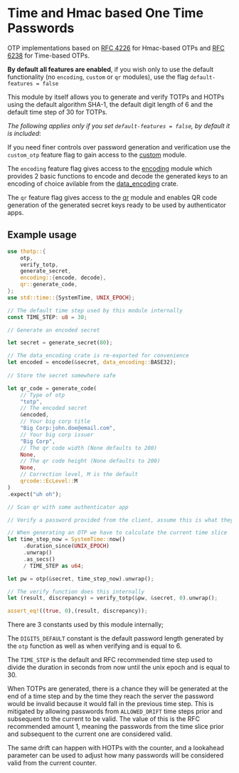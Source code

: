 # Time and Hmac based One Time Passwords

 OTP implementations based on [RFC 4226](https://www.rfc-editor.org/rfc/rfc4226) for Hmac-based OTPs
 and [RFC 6238](https://www.rfc-editor.org/rfc/rfc6238) for Time-based OTPs.

 **By default all features are enabled**, if you wish only to use the default functionality
 (no `encoding`, `custom` or `qr` modules), use the flag `default-features = false`

 This module by itself allows you to generate and verify TOTPs and HOTPs using the default
 algorithm SHA-1, the default digit length of 6 and the default time step of 30 for TOTPs.

 *The following applies only if you set `default-features = false`, by default it is included*:

 If you need finer controls over password generation and verification use the `custom_otp` feature flag
 to gain access to the [custom](https://docs.rs/thotp/0.1.0/thotp/custom/index.html) module.

 The `encoding` feature flag gives access to the [encoding](https://docs.rs/thotp/0.1.0/thotp/encoding/index.html) module which provides 2 basic functions to encode
 and decode the generated keys to an encoding of choice avilable from the [data_encoding](https://docs.rs/data-encoding/latest/data_encoding/index.html) crate.

 The `qr` feature flag gives access to the [qr](https://docs.rs/thotp/0.1.0/thotp/qr/index.html) module and enables QR code generation of the generated secret keys ready to be used by authenticator apps.

 ## Example usage

 ```rust
 use thotp::{
     otp,
     verify_totp,
     generate_secret,
     encoding::{encode, decode},
     qr::generate_code,
 };
 use std::time::{SystemTime, UNIX_EPOCH};

 // The default time step used by this module internally
 const TIME_STEP: u8 = 30;

 // Generate an encoded secret

 let secret = generate_secret(80);

 // The data_encoding crate is re-exported for convenience
 let encoded = encode(&secret, data_encoding::BASE32);
  
 // Store the secret somewhere safe

 let qr_code = generate_code(
     // Type of otp
     "totp",
     // The encoded secret
     &encoded,
     // Your big corp title
     "Big Corp:john.doe@email.com",
     // Your big corp issuer
     "Big Corp",
     // The qr code width (None defaults to 200)
     None,
     // The qr code height (None defaults to 200)
     None,
     // Correction level, M is the default
     qrcode::EcLevel::M
 )
 .expect("uh oh");

 // Scan qr with some authenticator app

 // Verify a password provided from the client, assume this is what they calculated

 // When generating an OTP we have to calculate the current time slice
 let time_step_now = SystemTime::now()
      .duration_since(UNIX_EPOCH)
      .unwrap()
      .as_secs()
      / TIME_STEP as u64;

 let pw = otp(&secret, time_step_now).unwrap();

 // The verify function does this internally
 let (result, discrepancy) = verify_totp(&pw, &secret, 0).unwrap();

 assert_eq!((true, 0),(result, discrepancy));

 ```
 There are 3 constants used by this module internally;

 The `DIGITS_DEFAULT` constant is the default password length generated by the `otp` function as well
 as when verifying and is equal to 6.

 The `TIME_STEP` is the default and RFC recommended time step used to divide the duration in seconds from now
 until the unix epoch and is equal to 30.

 When TOTPs are generated, there is a chance they will be generated at the end of a time step and by
 the time they reach the server the password would be invalid because it would fall in the previous
 time step. This is mitigated by allowing passwords from `ALLOWED_DRIFT` time steps prior and subsequent
 to the current to be valid. The value of this is the RFC recommended amount 1, meaning the passwords from the time slice
 prior and subsequent to the current one are considered valid.

 The same drift can happen with HOTPs with the counter, and a lookahead parameter can be used to adjust
 how many passwords will be considered valid from the current counter.